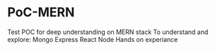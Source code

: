 # PoC-MERN
Test POC for deep understanding on MERN stack
To understand and explore: Mongo Express React Node 
Hands on experiance
